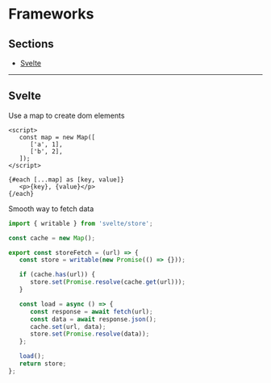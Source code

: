# Frameworks <!-- omit in toc -->

## Sections <!-- omit in toc -->

- [Svelte](#svelte)

---

## Svelte

Use a map to create dom elements

```svelte
<script>
   const map = new Map([
      ['a', 1],
      ['b', 2],
   ]);   
</script>

{#each [...map] as [key, value]}
   <p>{key}, {value}</p>
{/each}
```

Smooth way to fetch data

```js
import { writable } from 'svelte/store';

const cache = new Map();

export const storeFetch = (url) => {
   const store = writable(new Promise(() => {}));

   if (cache.has(url)) {
      store.set(Promise.resolve(cache.get(url)));
   }

   const load = async () => {
      const response = await fetch(url);
      const data = await response.json();
      cache.set(url, data);
      store.set(Promise.resolve(data));
   };

   load();
   return store;
};
```